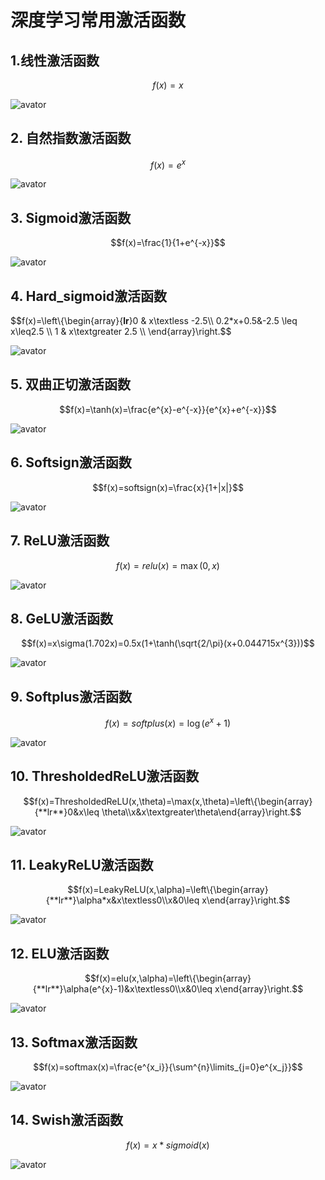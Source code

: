 # 深度学习常用激活函数

## 1.线性激活函数

$$f(x)=x$$

![avator](pic/linear.png)

## 2. 自然指数激活函数

$$f(x)=e^{x}$$

![avator](pic/exponent.png)

## 3. Sigmoid激活函数

$$f(x)=\frac{1}{1+e^{-x}}$$

![avator](pic/sigmoid.png)

## 4. Hard_sigmoid激活函数

$$f(x)=\left\\{\begin{array}{**lr**}0 & x\textless -2.5\\\\ 0.2*x+0.5&-2.5 \leq x\leq2.5 \\\\ 1 & x\textgreater 2.5 \\\\ \end{array}\right.$$

![avator](pic/hard_sigmoid.png)

## 5. 双曲正切激活函数

$$f(x)=\tanh(x)=\frac{e^{x}-e^{-x}}{e^{x}+e^{-x}}$$

![avator](pic/tanh.png)

## 6. Softsign激活函数

$$f(x)=softsign(x)=\frac{x}{1+|x|}$$

![avator](pic/softsign.png)

## 7. ReLU激活函数

$$f(x)=relu(x)=\max(0,x)$$

![avator](pic/relu.png)

## 8. GeLU激活函数

$$f(x)=x\sigma(1.702x)=0.5x(1+\tanh(\sqrt{2/\pi}(x+0.044715x^{3}))$$

![avator](pic/gelu.png)

## 9. Softplus激活函数

$$f(x)=softplus(x)=\log(e^{x}+1)$$

![avator](pic/softplus.png)

## 10. ThresholdedReLU激活函数

$$f(x)=ThresholdedReLU(x,\theta)=\max(x,\theta)=\left\{\begin{array}{**lr**}0&x\leq \theta\\x&x\textgreater\theta\end{array}\right.$$

![avator](pic/thresholdedrelu.png)

## 11. LeakyReLU激活函数

$$f(x)=LeakyReLU(x,\alpha)=\left\{\begin{array}{**lr**}\alpha*x&x\textless0\\x&0\leq x\end{array}\right.$$

![avator](pic/leakyrelu.png)

## 12.  ELU激活函数

$$f(x)=elu(x,\alpha)=\left\{\begin{array}{**lr**}\alpha(e^{x}-1)&x\textless0\\x&0\leq x\end{array}\right.$$

![avator](pic/elu.png)

## 13. Softmax激活函数

$$f(x)=softmax(x)=\frac{e^{x_i}}{\sum^{n}\limits_{j=0}e^{x_j}}$$

![avator](pic/softmax.png)

## 14. Swish激活函数

$$f(x)=x*sigmoid(x)$$

![avator](pic/swish.png)
